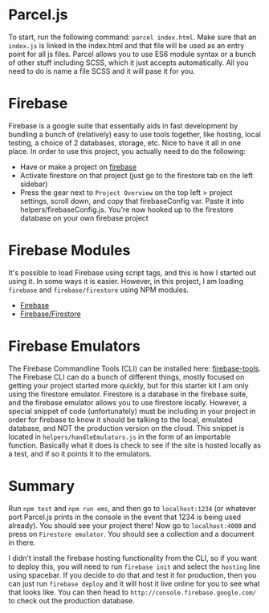 # Parcel.js
To start, run the following command: `parcel index.html`. Make sure that an `index.js` is linked in the index.html and that file will be used as an entry point for all js files. Parcel allows you to use ES6 module syntax or a bunch of other stuff including SCSS, which it just accepts automatically. All you need to do is name a file SCSS and it will pase it for you.

# Firebase
Firebase is a google suite that essentially aids in fast development by bundling a bunch of (relatively) easy to use tools together, like hosting, local testing, a choice of 2 databases, storage, etc. Nice to have it all in one place. In order to use this project, you actually need to do the following:
* Have or make a project on [firebase](http://console.firebase.google.com/)
* Activate firestore on that project (just go to the firestore tab on the left sidebar)
* Press the gear next to `Project Overview` on the top left > project settings, scroll down, and copy that firebaseConfig var. Paste it into helpers/firebaseConfig.js. You're now hooked up to the firestore database on your own firebase project

# Firebase Modules
It's possible to load Firebase using script tags, and this is how I started out using it. In some ways it is easier. However, in this project, I am loading `firebase` and `firebase/firestore` using NPM modules.

* [Firebase](https://www.npmjs.com/package/firebase)
* [Firebase/Firestore](https://www.npmjs.com/package/@firebase/firestore)

# Firebase Emulators
The Firebase Commandline Tools (CLI) can be installed here: [firebase-tools](https://www.npmjs.com/package/firebase-tools). The Firebase CLI can do a bunch of different things, mostly focused on getting your project started more quickly, but for this starter kit I am only using the firestore emulator. Firestore is a database in the firebase suite, and the firebase emulator allows you to use firestore locally. However, a special snippet of code (unfortunately) must be including in your project in order for firebase to know it should be talking to the local, emulated database, and NOT the production version on the cloud. This snippet is located in `helpers/handleEmulators.js` in the form of an importable function. Basically what it does is check to see if the site is hosted locally as a test, and if so it points it to the emulators.

# Summary
Run `npm test` and `npm run ems`, and then go to `localhost:1234` (or whatever port Parcel.js prints in the console in the event that 1234 is being used already). You should see your project there! Now go to `localhost:4000` and press on `Firestore emulator`. You should see a collection and a document in there.

I didn't install the firebase hosting functionality from the CLI, so if you want to deploy this, you will need to run `firebase init` and select the `hosting` line using spacebar. If you decide to do that and test it for production, then you can just run `firebase deploy` and it will host it live online for you to see what that looks like. You can then head to `http://console.firebase.google.com/` to check out the production database.
